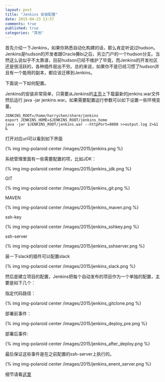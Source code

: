 ```yaml
---
layout: post
title: "Jenkins 安装配置"
date: 2015-04-23 13:57
comments: true
published: true
categories: "其他"
---
```

  
  首先介绍一下Jenkins，如果你熟悉自动化构建的话，那么肯定听说过hudson。Jenkins是hudson的开发者跟Oracle撕bi之后，另立门户的一个hudson分支。当然这么说似乎不太靠谱，目前hudson已经不维护了毕竟，而Jenkins的开发社区还是很活跃的，各种插件层出不穷。总的来说，如果你不是已经习惯了hudson并且有一个能用的副本，都应该迁移到Jenkins。

  下面说一下如何配置。

  Jenkins的安装非常简单，只需要从Jenkins的[主页][2]上下载最新的jenkins.war文件然后运行 java -jar jenkins.war。如果需要配置运行参数可以如下设置一些环境变量。

 	JENKINS_ROOT=/home/harrychen/share/jenkins
 	export JENKINS_HOME=$JENKINS_ROOT/jenkins_home
 	java -jar $JENKINS_ROOT/jenkins.war --httpPort=8080 >>output.log 2>&1 &
  	
  打开对应url可以看到如下界面

<!--more-->

  {% img img-polaroid center /images/2015/jenkins.png %}

  系统管理里面有一些需要配置的项，比如JDK：

  {% img img-polaroid center /images/2015/jenkins_jdk.png %}

  GIT

  {% img img-polaroid center /images/2015/jenkins_git.png %}

  MAVEN

  {% img img-polaroid center /images/2015/jenkins_maven.png %}

  ssh-key

  {% img img-polaroid center /images/2015/jenkins_sshkey.png %}

  ssh-server

  {% img img-polaroid center /images/2015/jenkins_sshserver.png %}

  装一下slack的插件可以配置slack

  {% img img-polaroid center /images/2015/jenkins_slack.png %}

  然后是建立项目的配置，Jenkins把每个自动发布的项目作为一个单独的配置，主要是如下几个：

  指定代码路径：

  {% img img-polaroid center /images/2015/jenkins_gitclone.png %}

  部署前事件：

  {% img img-polaroid center /images/2015/jenkins_deploy_pre.png %}

  部署后事件:

  {% img img-polaroid center /images/2015/jenkins_after_deploy.png %}

  最后保证这些事件是在之前配置的ssh-server上执行的。

  {% img img-polaroid center /images/2015/jenkins_enent_server.png %}


  细节请看[这里][1]
  
[1]: http://files.cnblogs.com/files/itech/Jenkins%E5%85%A5%E9%97%A8.pdf "Jenkins 入门"
[2]: https://jenkins-ci.org/ "Jenkins"